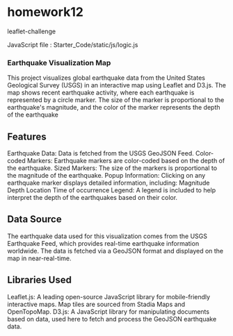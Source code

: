 # homework12
leaflet-challenge

JavaScript file : Starter_Code/static/js/logic.js

### Earthquake Visualization Map ###

This project visualizes global earthquake data from the United States Geological Survey (USGS) in an interactive map using Leaflet and D3.js. The map shows recent earthquake activity, where each earthquake is represented by a circle marker. The size of the marker is proportional to the earthquake's magnitude, and the color of the marker represents the depth of the earthquake

## Features ##

Earthquake Data: Data is fetched from the USGS GeoJSON Feed.
Color-coded Markers: Earthquake markers are color-coded based on the depth of the earthquake.
Sized Markers: The size of the markers is proportional to the magnitude of the earthquake.
Popup Information: Clicking on any earthquake marker displays detailed information, including:
Magnitude
Depth
Location
Time of occurrence
Legend: A legend is included to help interpret the depth of the earthquakes based on their color.

## Data Source ##

The earthquake data used for this visualization comes from the USGS Earthquake Feed, which provides real-time earthquake information worldwide. The data is fetched via a GeoJSON format and displayed on the map in near-real-time.

## Libraries Used ##

Leaflet.js: A leading open-source JavaScript library for mobile-friendly interactive maps.
Map tiles are sourced from Stadia Maps and OpenTopoMap.
D3.js: A JavaScript library for manipulating documents based on data, used here to fetch and process the GeoJSON earthquake data.
